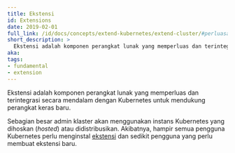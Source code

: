 ```yaml
---
title: Ekstensi
id: Extensions
date: 2019-02-01
full_link: /id/docs/concepts/extend-kubernetes/extend-cluster/#perluasan
short_description: >
  Ekstensi adalah komponen perangkat lunak yang memperluas dan terintegrasi secara mendalam dengan Kubernetes untuk mendukung perangkat keras baru.
aka:
tags:
- fundamental
- extension
---
```

Ekstensi adalah komponen perangkat lunak yang memperluas dan terintegrasi secara mendalam dengan Kubernetes untuk mendukung perangkat keras baru.

<!--more-->

Sebagian besar admin klaster akan menggunakan instans Kubernetes yang dihoskan (_hosted_) atau didistribusikan. Akibatnya, hampir semua pengguna Kubernetes perlu menginstal [ekstensi](/id/docs/concepts/extend-kubernetes/extend-cluster/#perluasan) dan sedikit pengguna yang perlu membuat ekstensi baru.
